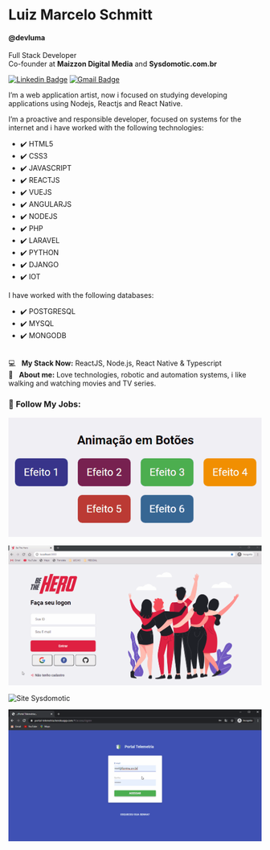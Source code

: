 # Luiz Marcelo Schmitt

#### @devluma 

Full Stack Developer<br/>
Co-founder at **Maizzon Digital Media** and **Sysdomotic.com.br**

[![Linkedin Badge](https://img.shields.io/badge/devluma-32c5ef?style=for-the-badge&logo=Linkedin&logoColor=white&link=https://www.linkedin.com/in/devluma/)](https://www.linkedin.com/in/devluma/) [![Gmail Badge](https://img.shields.io/badge/luizmarceloschmitt@gmail.com-32c5ey?style=for-the-badge&logo=Gmail&logoColor=white&link=mailto:luizmarceloschmitt@gmail.com)](mailto:luizmarceloschmitt@gmail.com)

I’m a web application artist, now i focused on studying developing applications using Nodejs, Reactjs and React Native. 

I’m a proactive and responsible developer, focused on systems for the internet and i have worked with the following technologies:<br/>

- ✔️ HTML5
- ✔️ CSS3
- ✔️ JAVASCRIPT
- ✔️ REACTJS
- ✔️ VUEJS
- ✔️ ANGULARJS
- ✔️ NODEJS
- ✔️ PHP
- ✔️ LARAVEL
- ✔️ PYTHON
- ✔️ DJANGO
- ✔️ IOT

I have worked with the following databases:<br/>

- ✔️ POSTGRESQL
- ✔️ MYSQL
- ✔️ MONGODB

 <br/> 💻 &nbsp; **My Stack Now:** ReactJS, Node.js, React Native & Typescript
 <br/> 💬 &nbsp; **About me:** Love technologies, robotic and automation systems, i like walking and watching movies and TV series.

### 🚀 **Follow My Jobs:**

![Buttons Animate Demo](static/buttons-animate.gif)

![Web Be The Hero Rocketseat](static/web-be-the-hero.gif)

![Site Sysdomotic](static/site-sysdomotic.gif)

![Portal Sysdomotic Demo](static/portal-sysdomotic.gif)

<!--
**devluma/devluma** is a ✨ _special_ ✨ repository because its `README.md` (this file) appears on your GitHub profile.

Here are some ideas to get you started:

- 🔭 I’m currently working on ...
- 🌱 I’m currently learning ...
- 👯 I’m looking to collaborate on ...
- 🤔 I’m looking for help with ...
- 💬 Ask me about ...
- 📫 How to reach me: ...
- 😄 Pronouns: ...
- ⚡ Fun fact: ...
-->
